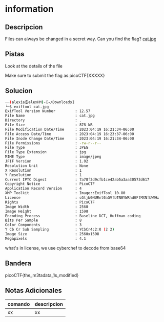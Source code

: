 # information

## Descripcion
Files can always be changed in a secret way. Can you find the flag? [cat.jpg](https://mercury.picoctf.net/static/b4d62f6e431dc8e563309ea8c33a06b3/cat.jpg)

## Pistas
Look at the details of the file

Make sure to submit the flag as picoCTF{XXXXX}

## Solucion 
```bash
──(alexia㉿alexHM)-[~/Downloads]
└─$ exiftool cat.jpg    
ExifTool Version Number         : 12.57
File Name                       : cat.jpg
Directory                       : .
File Size                       : 878 kB
File Modification Date/Time     : 2023:04:19 16:21:34-06:00
File Access Date/Time           : 2023:04:19 16:23:37-06:00
File Inode Change Date/Time     : 2023:04:19 16:21:34-06:00
File Permissions                : -rw-r--r--
File Type                       : JPEG
File Type Extension             : jpg
MIME Type                       : image/jpeg
JFIF Version                    : 1.02
Resolution Unit                 : None
X Resolution                    : 1
Y Resolution                    : 1
Current IPTC Digest             : 7a78f3d9cfb1ce42ab5a3aa30573d617
Copyright Notice                : PicoCTF
Application Record Version      : 4
XMP Toolkit                     : Image::ExifTool 10.80
License                         : cGljb0NURnt0aGVfbTN0YWRhdGFfMXNfbW9kaWZpZWR9
Rights                          : PicoCTF
Image Width                     : 2560
Image Height                    : 1598
Encoding Process                : Baseline DCT, Huffman coding
Bits Per Sample                 : 8
Color Components                : 3
Y Cb Cr Sub Sampling            : YCbCr4:2:0 (2 2)
Image Size                      : 2560x1598
Megapixels                      : 4.1


```

what's in license, we use cyberchef to decode from base64
## Bandera
picoCTF{the_m3tadata_1s_modified}

## Notas Adicionales 
|comando|descripcion|
|---|---|
|xx|xx|

